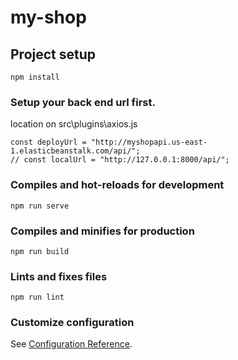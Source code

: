 # my-shop

## Project setup
```
npm install
```

### Setup your back end url first.

location on src\plugins\axios.js
```
const deployUrl = "http://myshopapi.us-east-1.elasticbeanstalk.com/api/";
// const localUrl = "http://127.0.0.1:8000/api/";
```

### Compiles and hot-reloads for development
```
npm run serve
```

### Compiles and minifies for production
```
npm run build
```

### Lints and fixes files
```
npm run lint
```

### Customize configuration
See [Configuration Reference](https://cli.vuejs.org/config/).
